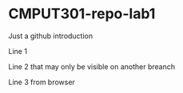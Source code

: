 # CMPUT301-repo-lab1
Just a github introduction

Line 1

Line 2 that may only be visible on another breanch

Line 3 from browser
